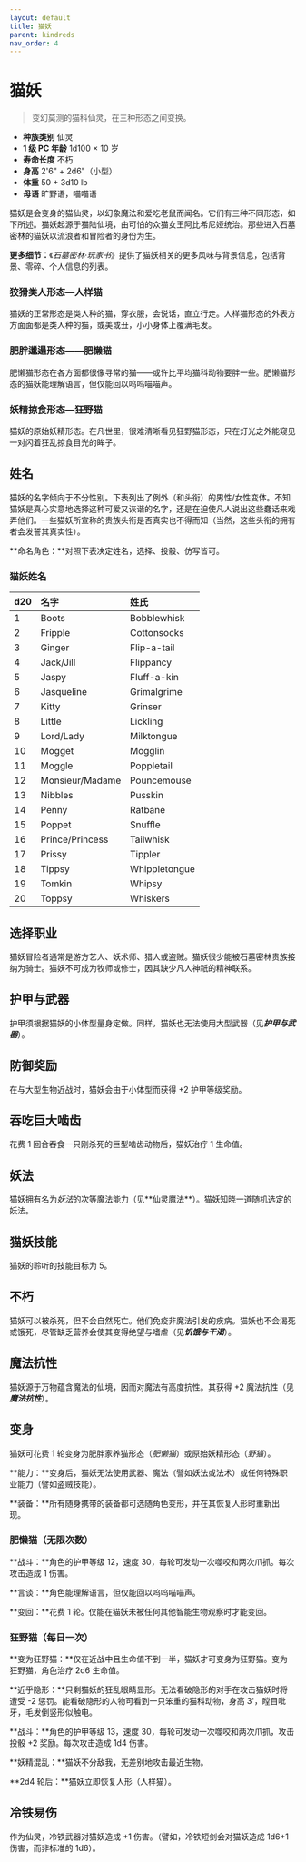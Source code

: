```yaml
---
layout: default
title: 猫妖
parent: kindreds
nav_order: 4
---
```


# 猫妖

> 变幻莫测的猫科仙灵，在三种形态之间变换。

- **种族类别**	仙灵
- **1 级 PC 年龄**	1d100 × 10 岁
- **寿命长度**	不朽
- **身高**	2'6" + 2d6"（小型）
- **体重**	50 + 3d10 lb
- **母语**	旷野语，喵喵语

猫妖是会变身的猫仙灵，以幻象魔法和爱吃老鼠而闻名。它们有三种不同形态，如下所述。猫妖起源于猫陆仙境，由可怕的众猫女王阿比希尼娅统治。那些进入石墓密林的猫妖以流浪者和冒险者的身份为生。

**更多细节：**《*石墓密林·玩家书*》提供了猫妖相关的更多风味与背景信息，包括背景、零碎、个人信息的列表。

### 狡猾类人形态—人样猫

猫妖的正常形态是类人种的猫，穿衣服，会说话，直立行走。人样猫形态的外表方方面面都是类人种的猫，或美或丑，小小身体上覆满毛发。

### 肥胖邋遢形态——肥懒猫

肥懒猫形态在各方面都很像寻常的猫——或许比平均猫科动物要胖一些。肥懒猫形态的猫妖能理解语言，但仅能回以呜呜喵喵声。

### 妖精掠食形态—狂野猫

猫妖的原始妖精形态。在凡世里，很难清晰看见狂野猫形态，只在灯光之外能窥见一对闪着狂乱掠食目光的眸子。

## 姓名

猫妖的名字倾向于不分性别。下表列出了例外（和头衔）的男性/女性变体。不知猫妖是真心实意地选择这种可爱又诙谐的名字，还是在迫使凡人说出这些蠢话来戏弄他们。一些猫妖所宣称的贵族头衔是否真实也不得而知（当然，这些头衔的拥有者会发誓其真实性）。

**命名角色：**对照下表决定姓名，选择、投骰、仿写皆可。

### 猫妖姓名

| d20 | 名字 | 姓氏 |
| :--- | :-------------- | :------------ |
| 1 | Boots | Bobblewhisk |
| 2 | Fripple | Cottonsocks |
| 3 | Ginger | Flip-a-tail |
| 4 | Jack/Jill | Flippancy |
| 5 | Jaspy | Fluff-a-kin |
| 6 | Jasqueline | Grimalgrime |
| 7 | Kitty | Grinser |
| 8 | Little | Lickling |
| 9 | Lord/Lady | Milktongue |
| 10 | Mogget | Mogglin |
| 11 | Moggle | Poppletail |
| 12 | Monsieur/Madame | Pouncemouse |
| 13 | Nibbles | Pusskin |
| 14 | Penny | Ratbane |
| 15 | Poppet | Snuffle |
| 16 | Prince/Princess | Tailwhisk |
| 17 | Prissy | Tippler |
| 18 | Tippsy | Whippletongue |
| 19 | Tomkin | Whipsy |
| 20 | Toppsy | Whiskers |

## 选择职业

猫妖冒险者通常是游方艺人、妖术师、猎人或盗贼。猫妖很少能被石墓密林贵族接纳为骑士。猫妖不可成为牧师或修士，因其缺少凡人神祇的精神联系。

## 护甲与武器

护甲须根据猫妖的小体型量身定做。同样，猫妖也无法使用大型武器（见***护甲与武器***）。

## 防御奖励

在与大型生物近战时，猫妖会由于小体型而获得 +2 护甲等级奖励。

## 吞吃巨大啮齿

花费 1 回合吞食一只刚杀死的巨型啮齿动物后，猫妖治疗 1 生命值。

## 妖法

猫妖拥有名为*妖法*的次等魔法能力（见**<g3>仙灵魔法</g3>**）。猫妖知晓一道随机选定的妖法。

## 猫妖技能

猫妖的聆听的技能目标为 5。

## 不朽

猫妖可以被杀死，但不会自然死亡。他们免疫非魔法引发的疾病。猫妖也不会渴死或饿死，尽管缺乏营养会使其变得绝望与嗜虐（见***饥饿与干渴***）。

## 魔法抗性

猫妖源于万物蕴含魔法的仙境，因而对魔法有高度抗性。其获得 +2 魔法抗性（见***魔法抗性***）。

## 变身

猫妖可花费 1 轮变身为肥胖家养猫形态（*肥懒猫*）或原始妖精形态（*野猫*）。

**能力：**变身后，猫妖无法使用武器、魔法（譬如妖法或法术）或任何特殊职业能力（譬如盗贼技能）。

**装备：**所有随身携带的装备都可选随角色变形，并在其恢复人形时重新出现。

### 肥懒猫（无限次数）

**战斗：**角色的护甲等级 12，速度 30，每轮可发动一次噬咬和两次爪抓。每次攻击造成 1 伤害。

**言谈：**角色能理解语言，但仅能回以呜呜喵喵声。

**变回：**花费 1 轮。仅能在猫妖未被任何其他智能生物观察时才能变回。

### 狂野猫（每日一次）

**变为狂野猫：**仅在近战中且生命值不到一半，猫妖才可变身为狂野猫。变为狂野猫，角色治疗 2d6 生命值。

**近乎隐形：**只剩猫妖的狂乱眼睛显形。无法看破隐形的对手在攻击猫妖时将遭受 -2 惩罚。能看破隐形的人物可看到一只笨重的猫科动物，身高 3'，瞠目呲牙，毛发倒竖形似触电。

**战斗：**角色的护甲等级 13，速度 30，每轮可发动一次噬咬和两次爪抓，攻击投骰 +2 奖励。每次攻击造成 1d4 伤害。

**妖精混乱：**猫妖不分敌我，无差别地攻击最近生物。

**2d4 轮后：**猫妖立即恢复人形（人样猫）。

## 冷铁易伤

作为仙灵，冷铁武器对猫妖造成 +1 伤害。（譬如，冷铁短剑会对猫妖造成 1d6+1 伤害，而非标准的 1d6）。
